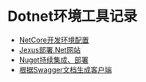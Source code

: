 # Dotnet环境工具记录

* [NetCore开发环境配置](./install.md)
* [Jexus部署.Net网站](./jexus.md)
* [Nuget持续集成、部署](./nuget.md)
* [根据Swagger文档生成客户端](./openapi.md)